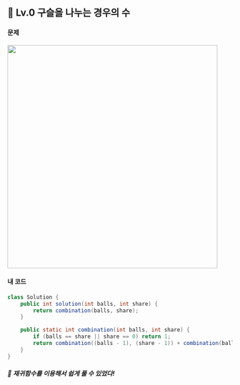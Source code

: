 ## 📍 Lv.0 구슬을 나누는 경우의 수 <br>

#### 문제 <br>
<img src="https://github.com/yejinsohn/TIL/assets/104317217/bc9fb7d1-6793-445f-9e74-db41c77d6ac3" width="470" height="500"/>

#### 내 코드 <br>

```Java
class Solution {
    public int solution(int balls, int share) {
        return combination(balls, share);
    }

    public static int combination(int balls, int share) {
        if (balls == share || share == 0) return 1;
        return combination((balls - 1), (share - 1)) + combination(balls - 1, share);
    }
}
```

##### 🌿 재귀함수를 이용해서 쉽게 풀 수 있었다!
